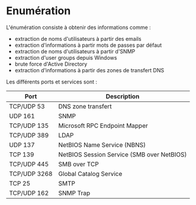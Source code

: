 # Enumération

L'énumération consiste à obtenir des informations comme :

* extraction de noms d'utilisateurs à partir des emails
* extraction d'informations à partir mots de passes par défaut
* extraction de noms d'utilisateurs à partir d'SNMP
* extraction d'user groups depuis Windows
* brute force d'Active Directory
* extraction d'informations à partir des zones de transfert DNS

Les différents ports et services sont :

| Port            | Description                                  |
|-----------------|----------------------------------------------|
| TCP/UDP 53      | DNS zone transfert                           |
| UDP 161         | SNMP                                         |
| TCP/UDP 135     | Microsoft RPC Endpoint Mapper                |
| TCP/UDP 389     | LDAP                                         |
| UDP 137         | NetBIOS Name Service (NBNS)                  |
| TCP 139         | NetBIOS Session Service (SMB over NetBIOS)   |
| TCP/UDP 445     | SMB over TCP                                 |
| TCP/UDP 3268    | Global Catalog Service                       |
| TCP 25          | SMTP                                         |
| TCP/UDP 162     | SNMP Trap                                    |

